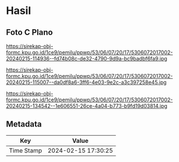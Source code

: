 # Hasil

## Foto C Plano

https://sirekap-obj-formc.kpu.go.id/1ce9/pemilu/ppwp/53/06/07/20/17/5306072017002-20240215-114936--fd74b08c-de32-4790-9d9a-bc9badbf6fa9.jpg

https://sirekap-obj-formc.kpu.go.id/1ce9/pemilu/ppwp/53/06/07/20/17/5306072017002-20240215-115007--da0df8a6-3ff6-4e03-9e2c-a3c397258e45.jpg

https://sirekap-obj-formc.kpu.go.id/1ce9/pemilu/ppwp/53/06/07/20/17/5306072017002-20240215-134542--1e606551-26ce-4a04-b773-b9fd19d03814.jpg


## Metadata

| Key        | Value               |
| ---------- | ------------------- |
| Time Stamp | 2024-02-15 17:30:25 |



